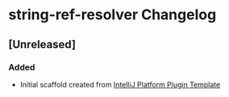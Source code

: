<!-- Keep a Changelog guide -> https://keepachangelog.com -->

# string-ref-resolver Changelog

## [Unreleased]
### Added
- Initial scaffold created from [IntelliJ Platform Plugin Template](https://github.com/JetBrains/intellij-platform-plugin-template)
